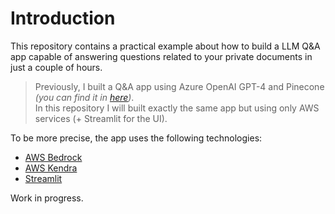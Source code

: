 # Introduction

This repository contains a practical example about how to build a LLM Q&A app capable of answering questions related to your private documents in just a couple of hours.

> Previously, I built a Q&A app using Azure OpenAI GPT-4 and Pinecone _(you can find it in [here](https://github.com/karlospn/building-qa-app-with-openai-pinecone-and-streamlit))_.   
> In this repository I will built exactly the same app but using only AWS services (+ Streamlit for the UI).

To be more precise, the app uses the following technologies:

- [AWS Bedrock](https://aws.amazon.com/bedrock)
- [AWS Kendra](https://aws.amazon.com/kendra)
- [Streamlit](https://streamlit.io/)

Work in progress.
